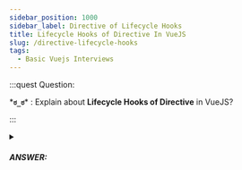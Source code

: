 ```yaml
---
sidebar_position: 1000
sidebar_label: Directive of Lifecycle Hooks
title: Lifecycle Hooks of Directive In VueJS
slug: /directive-lifecycle-hooks
tags:
  - Basic Vuejs Interviews
---
```


<!-- truncate -->

:::quest Question:

\***`ಠ_ಠ`**\* : 
Explain about **Lifecycle Hooks of Directive** in VueJS?

:::

<details>
  <summary><h5>ANSWER:</h5></summary>

  \***`◔̯◔`**\* : 

  ```ts
  app.directive('my-directive', {
    // called before bound element's attributes or event listeners are applied
    created() {},
    // called before bound element's parent component is mounted
    beforeMount() {},
    // called when bound element's parent component is mounted
    mounted() {},
    // called before the containing component's VNode is updated
    beforeUpdate() {},
    // called after the containing component's VNode and the VNodes of its
    // children have updated
    updated() {},
    // called before the bound element's parent component is unmounted
    beforeUnmount() {},
    // called when the bound element's parent component is unmounted
    unmounted() {}
  })
  ```

</details>